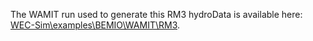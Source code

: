The WAMIT run used to generate this RM3 hydroData is available here: [WEC-Sim\examples\BEMIO\WAMIT\RM3](https://github.com/WEC-Sim/WEC-Sim/tree/master/examples/BEMIO/WAMIT/RM3).